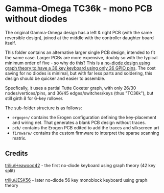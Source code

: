 
# Gamma-Omega TC36k - mono PCB without diodes

The original Gamma-Omega design has a left & right PCB (with the same reversible design),
joined at the middle with the controller daughter board itself.

This folder contains an alternative larger single PCB design, intended to fit the same case.
Larger PCBs are more expensive, doubly so with the typical minimum order of five - so why do this?
This is a [no-diode design using graph theory to have a 36 key keyboard using only 26 GPIO
pins](https://astrobeano.blogspot.com/2025/05/ergo-mech-keyboard-wiring-using-tutte-coxeter-graph.html).
The cost saving for no diodes is minimal, but with far less parts and soldering,
this design should be quicker and easier to assemble.

Specfically, it uses a partial Tutte Coxeter graph, with only 26/30 nodes/vertices/pins,
and 36/45 edges/switches/keys (thus "TC36k"), but still girth 8 for 6-key rollover. 

The sub-folder structure is as follows:

* `ergogen/` contains the Erogen configuration defining the key-placement and wiring net.
  That generates a blank PCB design without traces.
* `pcb/` contains the Erogen PCB edited to add the traces and silkscreen art
* `firmware/` contains the custom firmware to interpret the sparse scanning matrix.

## Credits

[triliu/Heawood42](https://github.com/triliu/Heawood42) - the first no-diode keyboard using graph theory (42 key split)

[triliu/JESK56](https://github.com/triliu/JESK56) - later no-diode 56 key monoblock keyboard using graph theory

